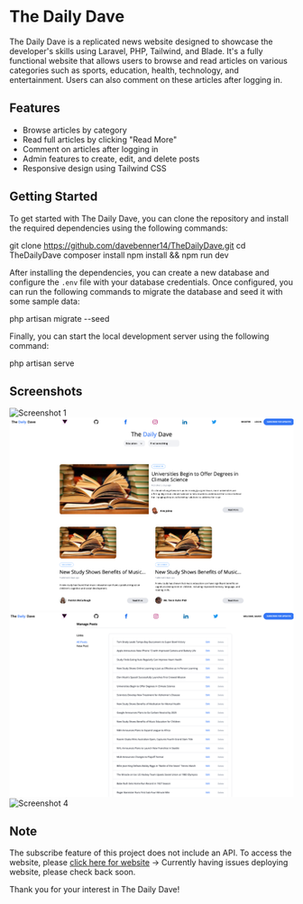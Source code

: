# The Daily Dave

The Daily Dave is a replicated news website designed to showcase the developer's skills using Laravel, PHP, Tailwind, and Blade. It's a fully functional website that allows users to browse and read articles on various categories such as sports, education, health, technology, and entertainment. Users can also comment on these articles after logging in.

## Features

-   Browse articles by category
-   Read full articles by clicking "Read More"
-   Comment on articles after logging in
-   Admin features to create, edit, and delete posts
-   Responsive design using Tailwind CSS

## Getting Started

To get started with The Daily Dave, you can clone the repository and install the required dependencies using the following commands:

git clone https://github.com/davebenner14/TheDailyDave.git
cd TheDailyDave
composer install
npm install && npm run dev

After installing the dependencies, you can create a new database and configure the `.env` file with your database credentials. Once configured, you can run the following commands to migrate the database and seed it with some sample data:

php artisan migrate --seed

Finally, you can start the local development server using the following command:

php artisan serve

## Screenshots

![Screenshot 1](/Users/davidbenner/Documents/laravel/blog/Screenshots/Screenshot1.png)
![Screenshot 2](Screenshots/Screenshot2.png)
![Screenshot 3](Screenshots/Screenshot3.png)
![Screenshot 4](/Users/davidbenner/Documents/laravel/blog/Screenshots/Screenshot4.png)

## Note

The subscribe feature of this project does not include an API. To access the website, please [click here for website](#) -> Currently having issues deploying website, please check back soon.

Thank you for your interest in The Daily Dave!
